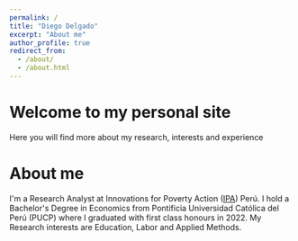 ```yaml
---
permalink: /
title: "Diego Delgado"
excerpt: "About me"
author_profile: true
redirect_from: 
  - /about/
  - /about.html
---
```


Welcome to my personal site
========

Here you will find more about my research, interests and experience

About me
======

I'm a Research Analyst at Innovations for Poverty Action ([IPA](https://poverty-action.org/node/52147)) Perú. I hold a Bachelor's Degree in Economics from Pontificia Universidad Católica del Perú (PUCP) where I graduated with first class honours in 2022. My Research interests are Education, Labor and Applied Methods.

